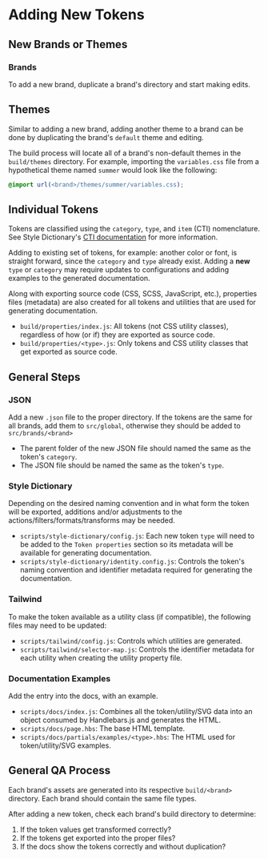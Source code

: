 # Adding New Tokens

## New Brands or Themes

### Brands

To add a new brand, duplicate a brand's directory and start making edits.

## Themes

Similar to adding a new brand, adding another theme to a brand can be done by duplicating the brand's `default` theme and editing.

The build process will locate all of a brand's non-default themes in the `build/themes` directory. For example, importing the `variables.css` file from a hypothetical theme named `summer` would look like the following:

```css
@import url(<brand>/themes/summer/variables.css);
```

## Individual Tokens

Tokens are classified using the `category`, `type`, and `item` (CTI) nomenclature. See Style Dictionary's [CTI documentation](https://amzn.github.io/style-dictionary/#/tokens?id=category-type-item) for more information.

Adding to existing set of tokens, for example: another color or font, is straight forward, since the `category` and `type` already exist. Adding a **new** `type` or `category` may require updates to configurations and adding examples to the generated documentation.

Along with exporting source code (CSS, SCSS, JavaScript, etc.), properties files (metadata) are also created for all tokens and utilities that are used for generating documentation.

- `build/properties/index.js`: All tokens (not CSS utility classes), regardless of how (or if) they are exported as source code.
- `build/properties/<type>.js`: Only tokens and CSS utility classes that get exported as source code.

## General Steps

### JSON

Add a new `.json` file to the proper directory. If the tokens are the same for all brands, add them to `src/global`, otherwise they should be added to `src/brands/<brand>`

- The parent folder of the new JSON file should named the same as the token's `category`.
- The JSON file should be named the same as the token's `type`.

### Style Dictionary

Depending on the desired naming convention and in what form the token will be exported, additions and/or adjustments to the actions/filters/formats/transforms may be needed.

- `scripts/style-dictionary/config.js`: Each new token `type` will need to be added to the `Token properties` section so its metadata will be available for generating documentation.
- `scripts/style-dictionary/identity.config.js`: Controls the token's naming convention and identifier metadata required for generating the documentation.

### Tailwind

To make the token available as a utility class (if compatible), the following files may need to be updated:

- `scripts/tailwind/config.js`: Controls which utilities are generated.
- `scripts/tailwind/selector-map.js`: Controls the identifier metadata for each utility when creating the utility property file.

### Documentation Examples

Add the entry into the docs, with an example.

- `scripts/docs/index.js`: Combines all the token/utility/SVG data into an object consumed by Handlebars.js and generates the HTML.
- `scripts/docs/page.hbs`: The base HTML template.
- `scripts/docs/partials/examples/<type>.hbs`: The HTML used for token/utility/SVG examples.

## General QA Process

Each brand's assets are generated into its respective `build/<brand>` directory. Each brand should contain the same file types.

After adding a new token, check each brand's build directory to determine:

1. If the token values get transformed correctly?
2. If the tokens get exported into the proper files?
3. If the docs show the tokens correctly and without duplication?

